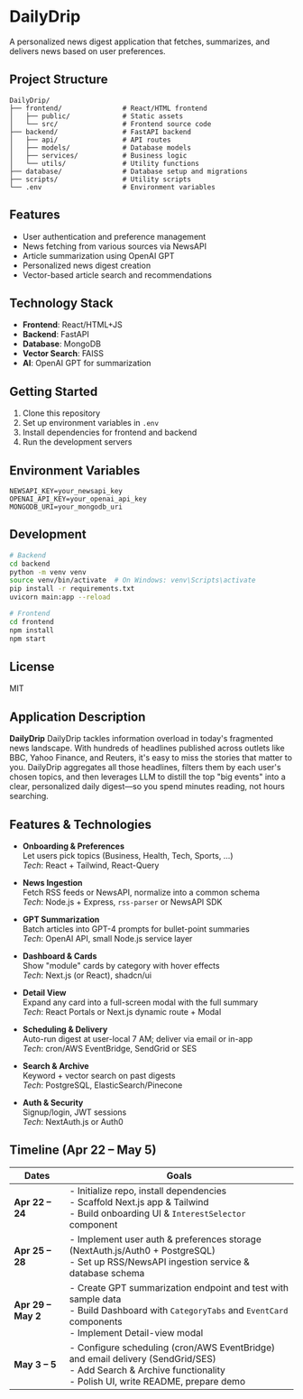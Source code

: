 # DailyDrip

A personalized news digest application that fetches, summarizes, and delivers news based on user preferences.

## Project Structure

```
DailyDrip/
├── frontend/               # React/HTML frontend
│   ├── public/             # Static assets
│   └── src/                # Frontend source code
├── backend/                # FastAPI backend
│   ├── api/                # API routes
│   ├── models/             # Database models
│   ├── services/           # Business logic
│   └── utils/              # Utility functions
├── database/               # Database setup and migrations
├── scripts/                # Utility scripts
└── .env                    # Environment variables
```

## Features

- User authentication and preference management
- News fetching from various sources via NewsAPI
- Article summarization using OpenAI GPT
- Personalized news digest creation
- Vector-based article search and recommendations

## Technology Stack

- **Frontend**: React/HTML+JS
- **Backend**: FastAPI
- **Database**: MongoDB
- **Vector Search**: FAISS
- **AI**: OpenAI GPT for summarization

## Getting Started

1. Clone this repository
2. Set up environment variables in `.env`
3. Install dependencies for frontend and backend
4. Run the development servers

## Environment Variables

```
NEWSAPI_KEY=your_newsapi_key
OPENAI_API_KEY=your_openai_api_key
MONGODB_URI=your_mongodb_uri
```

## Development

```bash
# Backend
cd backend
python -m venv venv
source venv/bin/activate  # On Windows: venv\Scripts\activate
pip install -r requirements.txt
uvicorn main:app --reload

# Frontend
cd frontend
npm install
npm start
```

## License

MIT

## Application Description  
**DailyDrip**  DailyDrip tackles information overload in today's fragmented news landscape. With hundreds of headlines published across outlets like BBC, Yahoo Finance, and Reuters, it's easy to miss the stories that matter to you. DailyDrip aggregates all those headlines, filters them by each user's chosen topics, and then leverages LLM to distill the top "big events" into a clear, personalized daily digest—so you spend minutes reading, not hours searching.

## Features & Technologies

- **Onboarding & Preferences**  
  Let users pick topics (Business, Health, Tech, Sports, …)  
  _Tech_: React + Tailwind, React-Query

- **News Ingestion**  
  Fetch RSS feeds or NewsAPI, normalize into a common schema  
  _Tech_: Node.js + Express, `rss-parser` or NewsAPI SDK

- **GPT Summarization**  
  Batch articles into GPT-4 prompts for bullet-point summaries  
  _Tech_: OpenAI API, small Node.js service layer

- **Dashboard & Cards**  
  Show "module" cards by category with hover effects  
  _Tech_: Next.js (or React), shadcn/ui

- **Detail View**  
  Expand any card into a full-screen modal with the full summary  
  _Tech_: React Portals or Next.js dynamic route + Modal

- **Scheduling & Delivery**  
  Auto-run digest at user-local 7 AM; deliver via email or in-app  
  _Tech_: cron/AWS EventBridge, SendGrid or SES

- **Search & Archive**  
  Keyword + vector search on past digests  
  _Tech_: PostgreSQL, ElasticSearch/Pinecone

- **Auth & Security**  
  Signup/login, JWT sessions  
  _Tech_: NextAuth.js or Auth0

## Timeline (Apr 22 – May 5)

| Dates           | Goals                                                                                             |
|-----------------|---------------------------------------------------------------------------------------------------|
| **Apr 22 – 24** | - Initialize repo, install dependencies<br>- Scaffold Next.js app & Tailwind<br>- Build onboarding UI & `InterestSelector` component |
| **Apr 25 – 28** | - Implement user auth & preferences storage (NextAuth.js/Auth0 + PostgreSQL)<br>- Set up RSS/NewsAPI ingestion service & database schema |
| **Apr 29 – May 2** | - Create GPT summarization endpoint and test with sample data<br>- Build Dashboard with `CategoryTabs` and `EventCard` components<br>- Implement Detail-view modal |
| **May 3 – 5**   | - Configure scheduling (cron/AWS EventBridge) and email delivery (SendGrid/SES)<br>- Add Search & Archive functionality<br>- Polish UI, write README, prepare demo |




